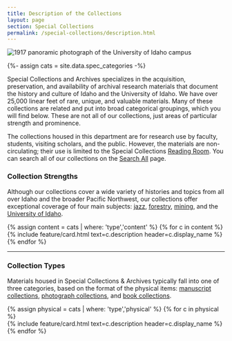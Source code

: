 ```yaml
---
title: Description of the Collections
layout: page
section: Special Collections
permalink: /special-collections/description.html
---
```


<div class="row mb-3">
  <div class="col-md-12">
    <img class="img-fluid" src="{{ site.lib-media }}/spec/carousel/spec_crop2.jpg" alt="1917 panoramic photograph of the University of Idaho campus">
  </div>
</div>

{%- assign cats = site.data.spec_categories -%}

Special Collections and Archives specializes in the acquisition, preservation, and availability of archival research materials that document the history and culture of Idaho and the University of Idaho. We have over 25,000 linear feet of rare, unique, and valuable materials. Many of these collections are related and put into broad categorical groupings, which you will find below. These are not all of our collections, just areas of particular strength and prominence.

The collections housed in this department are for research use by faculty, students, visiting scholars, and the public. 
However, the materials are non-circulating; their use is limited to the Special Collections [Reading Room](https://www.lib.uidaho.edu/special-collections/plan.html). 
You can search all of our collections on the [Search All](/special-collections/searchall.html) page.

### Collection Strengths

Although our collections cover a wide variety of histories and topics from all over Idaho and the broader Pacific Northwest, our collections offer exceptional coverage of four main subjects: 
[jazz](https://www.lib.uidaho.edu/special-collections/searchall.html#jazz), [forestry](https://www.lib.uidaho.edu/special-collections/searchall.html#forestry), [mining](https://www.lib.uidaho.edu/special-collections/searchall.html#mining), and the [University of Idaho](https://www.lib.uidaho.edu/special-collections/searchall.html#university).

<div class="row">
{% assign content = cats | where: 'type','content' %}
{% for c in content %}
<div class="col-md-6">
{% include feature/card.html text=c.description header=c.display_name %}
</div>
{% endfor %}
</div>

-------

### Collection Types

Materials housed in Special Collections & Archives typically fall into one of three categories, based on the format of the physical items: [manuscript collections](https://www.lib.uidaho.edu/special-collections/searchall.html#mg), [photograph collections](https://www.lib.uidaho.edu/special-collections/searchall.html#pg), and [book collections](https://www.lib.uidaho.edu/special-collections/searchall.html#books).

<div class="row">
{% assign physical = cats | where: 'type','physical' %}
{% for c in physical %}
<div class="col-md-4">
{% include feature/card.html text=c.description header=c.display_name %}
</div>
{% endfor %}
</div>
